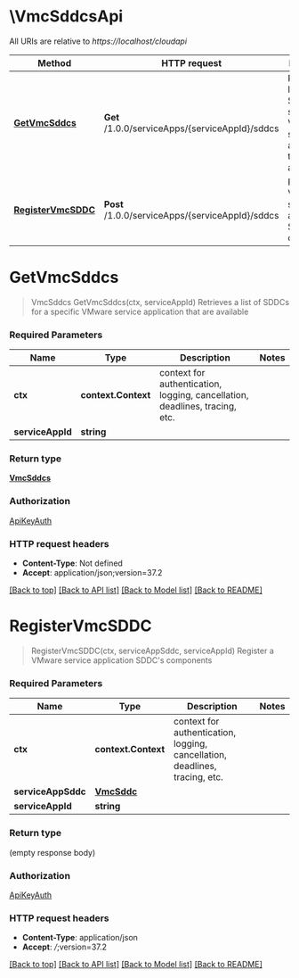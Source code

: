 # \VmcSddcsApi

All URIs are relative to *https://localhost/cloudapi*

Method | HTTP request | Description
------------- | ------------- | -------------
[**GetVmcSddcs**](VmcSddcsApi.md#GetVmcSddcs) | **Get** /1.0.0/serviceApps/{serviceAppId}/sddcs | Retrieves a list of SDDCs for a specific VMware service application that are available
[**RegisterVmcSDDC**](VmcSddcsApi.md#RegisterVmcSDDC) | **Post** /1.0.0/serviceApps/{serviceAppId}/sddcs | Register a VMware service application SDDC&#39;s components


# **GetVmcSddcs**
> VmcSddcs GetVmcSddcs(ctx, serviceAppId)
Retrieves a list of SDDCs for a specific VMware service application that are available

### Required Parameters

Name | Type | Description  | Notes
------------- | ------------- | ------------- | -------------
 **ctx** | **context.Context** | context for authentication, logging, cancellation, deadlines, tracing, etc.
  **serviceAppId** | **string**|  | 

### Return type

[**VmcSddcs**](VmcSddcs.md)

### Authorization

[ApiKeyAuth](../README.md#ApiKeyAuth)

### HTTP request headers

 - **Content-Type**: Not defined
 - **Accept**: application/json;version=37.2

[[Back to top]](#) [[Back to API list]](../README.md#documentation-for-api-endpoints) [[Back to Model list]](../README.md#documentation-for-models) [[Back to README]](../README.md)

# **RegisterVmcSDDC**
> RegisterVmcSDDC(ctx, serviceAppSddc, serviceAppId)
Register a VMware service application SDDC's components

### Required Parameters

Name | Type | Description  | Notes
------------- | ------------- | ------------- | -------------
 **ctx** | **context.Context** | context for authentication, logging, cancellation, deadlines, tracing, etc.
  **serviceAppSddc** | [**VmcSddc**](VmcSddc.md)|  | 
  **serviceAppId** | **string**|  | 

### Return type

 (empty response body)

### Authorization

[ApiKeyAuth](../README.md#ApiKeyAuth)

### HTTP request headers

 - **Content-Type**: application/json
 - **Accept**: *_/_*;version=37.2

[[Back to top]](#) [[Back to API list]](../README.md#documentation-for-api-endpoints) [[Back to Model list]](../README.md#documentation-for-models) [[Back to README]](../README.md)


